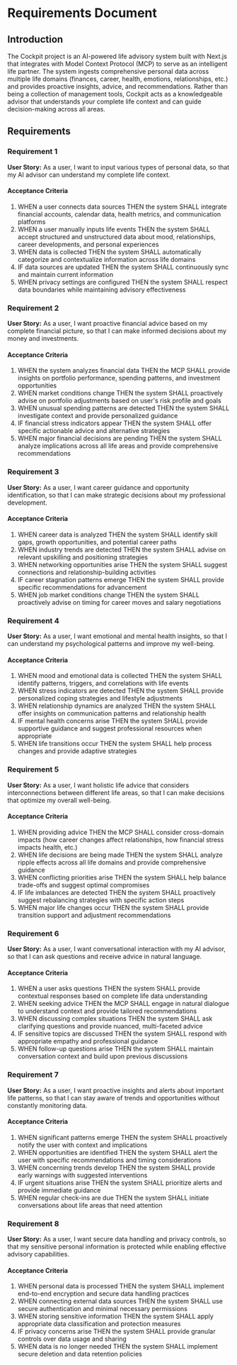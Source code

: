 # Requirements Document

## Introduction

The Cockpit project is an AI-powered life advisory system built with Next.js that integrates with Model Context Protocol (MCP) to serve as an intelligent life partner. The system ingests comprehensive personal data across multiple life domains (finances, career, health, emotions, relationships, etc.) and provides proactive insights, advice, and recommendations. Rather than being a collection of management tools, Cockpit acts as a knowledgeable advisor that understands your complete life context and can guide decision-making across all areas.

## Requirements

### Requirement 1

**User Story:** As a user, I want to input various types of personal data, so that my AI advisor can understand my complete life context.

#### Acceptance Criteria

1. WHEN a user connects data sources THEN the system SHALL integrate financial accounts, calendar data, health metrics, and communication platforms
2. WHEN a user manually inputs life events THEN the system SHALL accept structured and unstructured data about mood, relationships, career developments, and personal experiences
3. WHEN data is collected THEN the system SHALL automatically categorize and contextualize information across life domains
4. IF data sources are updated THEN the system SHALL continuously sync and maintain current information
5. WHEN privacy settings are configured THEN the system SHALL respect data boundaries while maintaining advisory effectiveness

### Requirement 2

**User Story:** As a user, I want proactive financial advice based on my complete financial picture, so that I can make informed decisions about my money and investments.

#### Acceptance Criteria

1. WHEN the system analyzes financial data THEN the MCP SHALL provide insights on portfolio performance, spending patterns, and investment opportunities
2. WHEN market conditions change THEN the system SHALL proactively advise on portfolio adjustments based on user's risk profile and goals
3. WHEN unusual spending patterns are detected THEN the system SHALL investigate context and provide personalized guidance
4. IF financial stress indicators appear THEN the system SHALL offer specific actionable advice and alternative strategies
5. WHEN major financial decisions are pending THEN the system SHALL analyze implications across all life areas and provide comprehensive recommendations

### Requirement 3

**User Story:** As a user, I want career guidance and opportunity identification, so that I can make strategic decisions about my professional development.

#### Acceptance Criteria

1. WHEN career data is analyzed THEN the system SHALL identify skill gaps, growth opportunities, and potential career paths
2. WHEN industry trends are detected THEN the system SHALL advise on relevant upskilling and positioning strategies
3. WHEN networking opportunities arise THEN the system SHALL suggest connections and relationship-building activities
4. IF career stagnation patterns emerge THEN the system SHALL provide specific recommendations for advancement
5. WHEN job market conditions change THEN the system SHALL proactively advise on timing for career moves and salary negotiations

### Requirement 4

**User Story:** As a user, I want emotional and mental health insights, so that I can understand my psychological patterns and improve my well-being.

#### Acceptance Criteria

1. WHEN mood and emotional data is collected THEN the system SHALL identify patterns, triggers, and correlations with life events
2. WHEN stress indicators are detected THEN the system SHALL provide personalized coping strategies and lifestyle adjustments
3. WHEN relationship dynamics are analyzed THEN the system SHALL offer insights on communication patterns and relationship health
4. IF mental health concerns arise THEN the system SHALL provide supportive guidance and suggest professional resources when appropriate
5. WHEN life transitions occur THEN the system SHALL help process changes and provide adaptive strategies

### Requirement 5

**User Story:** As a user, I want holistic life advice that considers interconnections between different life areas, so that I can make decisions that optimize my overall well-being.

#### Acceptance Criteria

1. WHEN providing advice THEN the MCP SHALL consider cross-domain impacts (how career changes affect relationships, how financial stress impacts health, etc.)
2. WHEN life decisions are being made THEN the system SHALL analyze ripple effects across all life domains and provide comprehensive guidance
3. WHEN conflicting priorities arise THEN the system SHALL help balance trade-offs and suggest optimal compromises
4. IF life imbalances are detected THEN the system SHALL proactively suggest rebalancing strategies with specific action steps
5. WHEN major life changes occur THEN the system SHALL provide transition support and adjustment recommendations

### Requirement 6

**User Story:** As a user, I want conversational interaction with my AI advisor, so that I can ask questions and receive advice in natural language.

#### Acceptance Criteria

1. WHEN a user asks questions THEN the system SHALL provide contextual responses based on complete life data understanding
2. WHEN seeking advice THEN the MCP SHALL engage in natural dialogue to understand context and provide tailored recommendations
3. WHEN discussing complex situations THEN the system SHALL ask clarifying questions and provide nuanced, multi-faceted advice
4. IF sensitive topics are discussed THEN the system SHALL respond with appropriate empathy and professional guidance
5. WHEN follow-up questions arise THEN the system SHALL maintain conversation context and build upon previous discussions

### Requirement 7

**User Story:** As a user, I want proactive insights and alerts about important life patterns, so that I can stay aware of trends and opportunities without constantly monitoring data.

#### Acceptance Criteria

1. WHEN significant patterns emerge THEN the system SHALL proactively notify the user with context and implications
2. WHEN opportunities are identified THEN the system SHALL alert the user with specific recommendations and timing considerations
3. WHEN concerning trends develop THEN the system SHALL provide early warnings with suggested interventions
4. IF urgent situations arise THEN the system SHALL prioritize alerts and provide immediate guidance
5. WHEN regular check-ins are due THEN the system SHALL initiate conversations about life areas that need attention

### Requirement 8

**User Story:** As a user, I want secure data handling and privacy controls, so that my sensitive personal information is protected while enabling effective advisory capabilities.

#### Acceptance Criteria

1. WHEN personal data is processed THEN the system SHALL implement end-to-end encryption and secure data handling practices
2. WHEN connecting external data sources THEN the system SHALL use secure authentication and minimal necessary permissions
3. WHEN storing sensitive information THEN the system SHALL apply appropriate data classification and protection measures
4. IF privacy concerns arise THEN the system SHALL provide granular controls over data usage and sharing
5. WHEN data is no longer needed THEN the system SHALL implement secure deletion and data retention policies